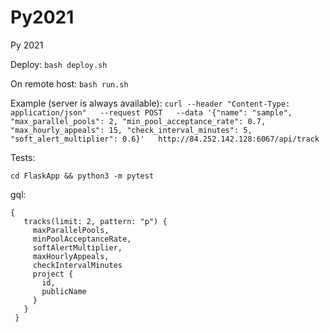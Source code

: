 # Py2021
Py 2021


Deploy: ```bash deploy.sh```

On remote host: ```bash run.sh```

Example (server is always available): ```curl --header "Content-Type: application/json"   --request POST   --data '{"name": "sample", "max_parallel_pools": 2, "min_pool_acceptance_rate": 0.7, "max_hourly_appeals": 15, "check_interval_minutes": 5, "soft_alert_multiplier": 0.6}'   http://84.252.142.128:6067/api/track```



Tests:

```cd FlaskApp && python3 -m pytest```

gql:

```
{
   tracks(limit: 2, pattern: "p") {
     maxParallelPools,
     minPoolAcceptanceRate,
     softAlertMultiplier,
     maxHourlyAppeals,
     checkIntervalMinutes
     project {
       id,
       publicName
     }
   }
 }
 ```
